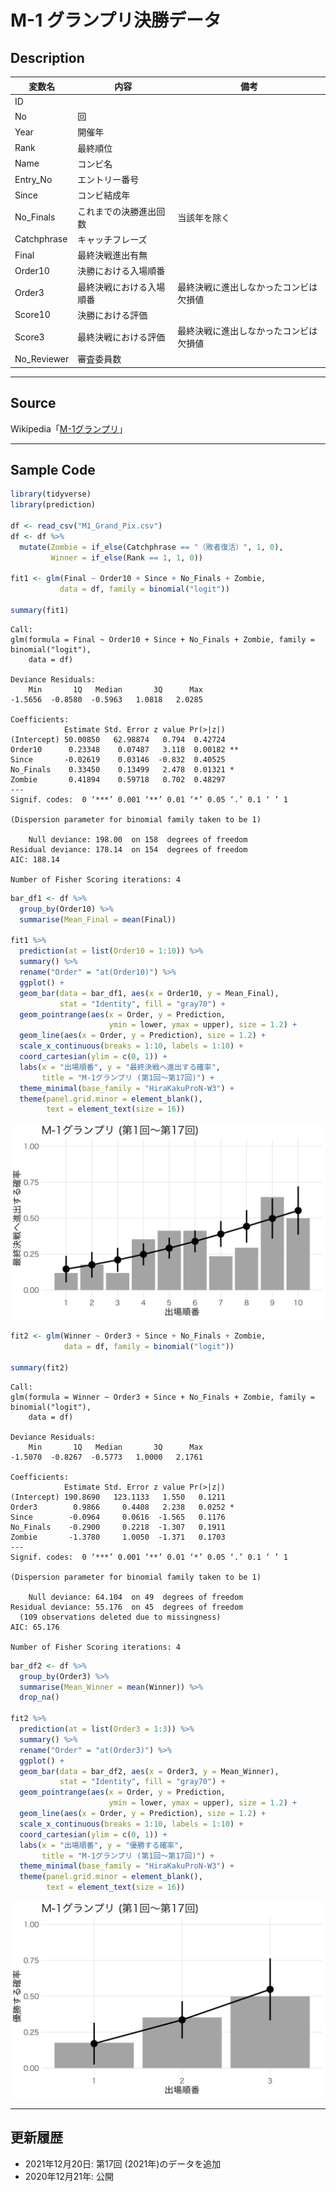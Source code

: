 # M-1 グランプリ決勝データ

## Description

|変数名|内容|備考|
|---|---|---|
|ID|||
|No|回||
|Year|開催年||
|Rank|最終順位||
|Name|コンビ名||
|Entry_No|エントリー番号||
|Since|コンビ結成年||
|No_Finals|これまでの決勝進出回数|当該年を除く|
|Catchphrase|キャッチフレーズ||
|Final|最終決戦進出有無||
|Order10|決勝における入場順番||
|Order3|最終決戦における入場順番|最終決戦に進出しなかったコンビは欠損値|
|Score10|決勝における評価||
|Score3|最終決戦における評価|最終決戦に進出しなかったコンビは欠損値|
|No_Reviewer|審査委員数||

---

## Source

Wikipedia「[M-1グランプリ](https://ja.wikipedia.org/wiki/M-1%E3%82%B0%E3%83%A9%E3%83%B3%E3%83%97%E3%83%AA)」

---

## Sample Code

```r
library(tidyverse)
library(prediction)

df <- read_csv("M1_Grand_Pix.csv")
df <- df %>%
  mutate(Zombie = if_else(Catchphrase == "（敗者復活）", 1, 0),
         Winner = if_else(Rank == 1, 1, 0))
  
fit1 <- glm(Final ~ Order10 + Since + No_Finals + Zombie, 
           data = df, family = binomial("logit"))

summary(fit1)
```

```
Call:
glm(formula = Final ~ Order10 + Since + No_Finals + Zombie, family = binomial("logit"), 
    data = df)

Deviance Residuals: 
    Min       1Q   Median       3Q      Max  
-1.5656  -0.8580  -0.5963   1.0818   2.0285  

Coefficients:
            Estimate Std. Error z value Pr(>|z|)   
(Intercept) 50.00850   62.98874   0.794  0.42724   
Order10      0.23348    0.07487   3.118  0.00182 **
Since       -0.02619    0.03146  -0.832  0.40525   
No_Finals    0.33450    0.13499   2.478  0.01321 * 
Zombie       0.41894    0.59718   0.702  0.48297   
---
Signif. codes:  0 ‘***’ 0.001 ‘**’ 0.01 ‘*’ 0.05 ‘.’ 0.1 ‘ ’ 1

(Dispersion parameter for binomial family taken to be 1)

    Null deviance: 198.00  on 158  degrees of freedom
Residual deviance: 178.14  on 154  degrees of freedom
AIC: 188.14

Number of Fisher Scoring iterations: 4
```

```r
bar_df1 <- df %>%
  group_by(Order10) %>%
  summarise(Mean_Final = mean(Final))

fit1 %>% 
  prediction(at = list(Order10 = 1:10)) %>%
  summary() %>%
  rename("Order" = "at(Order10)") %>%
  ggplot() +
  geom_bar(data = bar_df1, aes(x = Order10, y = Mean_Final), 
           stat = "Identity", fill = "gray70") +
  geom_pointrange(aes(x = Order, y = Prediction, 
                      ymin = lower, ymax = upper), size = 1.2) +
  geom_line(aes(x = Order, y = Prediction), size = 1.2) +
  scale_x_continuous(breaks = 1:10, labels = 1:10) +
  coord_cartesian(ylim = c(0, 1)) +
  labs(x = "出場順番", y = "最終決戦へ進出する確率",
       title = "M-1グランプリ (第1回〜第17回)") +
  theme_minimal(base_family = "HiraKakuProN-W3") +
  theme(panel.grid.minor = element_blank(),
        text = element_text(size = 16))
```

![サンプル](/Figs/M1_1.png)

```r
fit2 <- glm(Winner ~ Order3 + Since + No_Finals + Zombie, 
            data = df, family = binomial("logit"))

summary(fit2)
```

```
Call:
glm(formula = Winner ~ Order3 + Since + No_Finals + Zombie, family = binomial("logit"), 
    data = df)

Deviance Residuals: 
    Min       1Q   Median       3Q      Max  
-1.5070  -0.8267  -0.5773   1.0000   2.1761  

Coefficients:
            Estimate Std. Error z value Pr(>|z|)  
(Intercept) 190.8690   123.1133   1.550   0.1211  
Order3        0.9866     0.4408   2.238   0.0252 *
Since        -0.0964     0.0616  -1.565   0.1176  
No_Finals    -0.2900     0.2218  -1.307   0.1911  
Zombie       -1.3780     1.0050  -1.371   0.1703  
---
Signif. codes:  0 ‘***’ 0.001 ‘**’ 0.01 ‘*’ 0.05 ‘.’ 0.1 ‘ ’ 1

(Dispersion parameter for binomial family taken to be 1)

    Null deviance: 64.104  on 49  degrees of freedom
Residual deviance: 55.176  on 45  degrees of freedom
  (109 observations deleted due to missingness)
AIC: 65.176

Number of Fisher Scoring iterations: 4
```

```r
bar_df2 <- df %>%
  group_by(Order3) %>%
  summarise(Mean_Winner = mean(Winner)) %>%
  drop_na()

fit2 %>% 
  prediction(at = list(Order3 = 1:3)) %>%
  summary() %>%
  rename("Order" = "at(Order3)") %>%
  ggplot() +
  geom_bar(data = bar_df2, aes(x = Order3, y = Mean_Winner), 
           stat = "Identity", fill = "gray70") +
  geom_pointrange(aes(x = Order, y = Prediction, 
                      ymin = lower, ymax = upper), size = 1.2) +
  geom_line(aes(x = Order, y = Prediction), size = 1.2) +
  scale_x_continuous(breaks = 1:10, labels = 1:10) +
  coord_cartesian(ylim = c(0, 1)) +
  labs(x = "出場順番", y = "優勝する確率",
       title = "M-1グランプリ (第1回〜第17回)") +
  theme_minimal(base_family = "HiraKakuProN-W3") +
  theme(panel.grid.minor = element_blank(),
        text = element_text(size = 16))
```

![サンプル](/Figs/M1_2.png)

---

## 更新履歴

* 2021年12月20日: 第17回 (2021年)のデータを追加
* 2020年12月21年: 公開